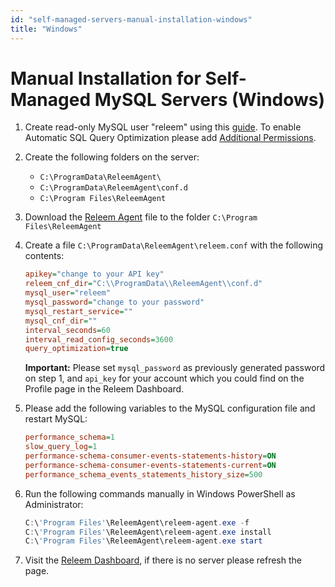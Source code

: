 ```yaml
---
id: "self-managed-servers-manual-installation-windows"
title: "Windows"
---
```


# Manual Installation for Self-Managed MySQL Servers (Windows)


1. Create read-only MySQL user "releem" using this [guide](/releem-agent/mysql-permissions).
   To enable Automatic SQL Query Optimization please add [Additional Permissions](/releem-agent/mysql-permissions#additional-database-permissions-required).

2. Create the following folders on the server:
   - `C:\ProgramData\ReleemAgent\`
   - `C:\ProgramData\ReleemAgent\conf.d`
   - `C:\Program Files\ReleemAgent`

3. Download the [Releem Agent](https://releem.s3.us-east-1.amazonaws.com/v2/releem-agent.exe) file to the folder `C:\Program Files\ReleemAgent`

4. Create a file `C:\ProgramData\ReleemAgent\releem.conf` with the following contents:
   ```ini
   apikey="change to your API key"
   releem_cnf_dir="C:\\ProgramData\\ReleemAgent\\conf.d"
   mysql_user="releem"
   mysql_password="change to your password"
   mysql_restart_service=""
   mysql_cnf_dir=""
   interval_seconds=60
   interval_read_config_seconds=3600
   query_optimization=true
   ```
   **Important:** Please set `mysql_password` as previously generated password on step 1, and `api_key` for your account which you could find on the Profile page in the Releem Dashboard.

5. Please add the following variables to the MySQL configuration file and restart MySQL:
   ```ini
   performance_schema=1
   slow_query_log=1
   performance-schema-consumer-events-statements-history=ON
   performance-schema-consumer-events-statements-current=ON
   performance_schema_events_statements_history_size=500
   ```

6. Run the following commands manually in Windows PowerShell as Administrator:
   ```powershell
   C:\'Program Files'\ReleemAgent\releem-agent.exe -f
   C:\'Program Files'\ReleemAgent\releem-agent.exe install
   C:\'Program Files'\ReleemAgent\releem-agent.exe start
   ```

7. Visit the [Releem Dashboard](https://app.releem.com/), if there is no server please refresh the page.

